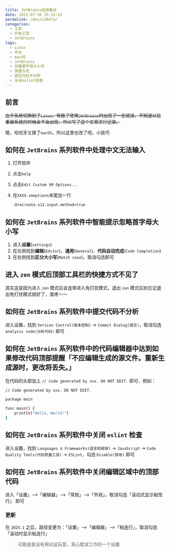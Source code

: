 ```yaml
---
title: JetBrains经验集合
date: 2022-07-16 15:33:13
permalink: /dev/c2047a/
categories:
  - 工具
  - 开发工具
  - JetBrains
tags:
  - Linux
  - 中文
  - macOS
  - JetBrains
  - 忽略首字母大小写
  - 快捷方式
  - 提交代码不分析
  - 关闭eslint检查
---
```


## 前言

~~由于系统切换到了`Linux`，导致了使用`JetBrains`时出现了一些错误，不知道以后重装系统的时候会不会出现，所以写了这个文章进行记录。~~

嗯，咬咬牙又换了`macOS`，所以这里也改了吧，小技巧

<!-- more -->

<InArticleAdsense
    data-ad-client="ca-pub-1725717718088510"
    data-ad-slot="4281148213">
</InArticleAdsense>

## 如何在 `JetBrains` 系列软件中处理中文无法输入

1. 打开软件

2. 点击`help`

3. 点击`Edit Custom VM Options...`

4. 在`XXXX.vmoptions`末尾加一行
   ```bash
   -Drecreate.x11.input.method=true
   ```

## 如何在 `JetBrains` 系列软件中智能提示忽略首字母大小写

1. 进入**设置**(`settings`)
2. 在左侧找到**编辑**(`Editor`)、**通用**(`General`)、**代码自动完成**(`Code Completion`)
3. 在右侧找到**区分大小写**(`Match case`)，取消勾选即可

## 进入 `zen` 模式后顶部工具栏的快捷方式不见了

其实这是因为进入 `zen` 模式后会连带进入免打扰模式，退出 `zen` 模式后别忘记退出免打扰模式就好了，蛋疼～～

## 如何在 `JetBrains` 系列软件中提交代码不分析

进入设置，找到 `Version Control(版本控制)` -> `Commit Dialog(提交)`，取消勾选 `analysis code(分析代码)` 即可

## 如何在 `JetBrains` 系列软件中的代码编辑器中达到如果修改代码顶部提醒「不应编辑生成的源文件。重新生成源时，更改将丢失。」

在代码的头部加上 `// Code generated by xxx. DO NOT EDIT.` 即可，例如：

```bash
// Code generated by xxx. DO NOT EDIT.

package main

func main() {
    println("Hello, World!")
}
```

## 如何在 `JetBrains` 系列软件中关闭 `eslint` 检查

进入设置，找到 `Languages & Frameworks(语言和框架)` -> `JavaScript` -> `Code Quality Tools(代码质量工具)` -> `ESLint`，勾选 `Disable(禁用)` 即可

## 如何在 `JetBrains` 系列软件中关闭编辑区域中的顶部代码

进入「设置」-->「编辑器」-->「常规」-->「外观」，取消勾选「滚动式显示粘性行」 即可

### 更新

在 `2025.1` 之后，路径变更为：「设置」-->「编辑器」-->「粘连行」，取消勾选「滚动时显示粘连行」

> 可能是我没有用对这玩意，真心耽误工作的一个设置
